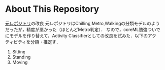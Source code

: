 # About This Repository
[元レポジトリ](https://github.com/hyazel/activity)の改良
元レポジトリはChilling,Metro,Walkingの分類モデルのようだったが，精度が悪かった（ほとんどMetro判定）．
なので，coreML勉強ついでにモデルを作り替えて，Activity Classifierとしての改良を試みた．以下のアクティビティを分類・推定す．

1. Sitting
2. Standing
3. Moving
